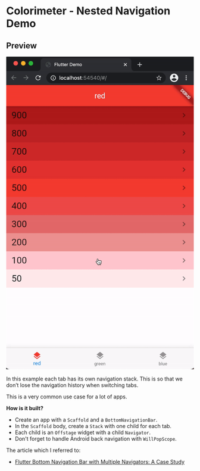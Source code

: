 # Colorimeter - Nested Navigation Demo

## Preview

![](screenshots/demo.gif)

In this example each tab has its own navigation stack. This is so that we don’t lose the navigation history when switching tabs.

This is a very common use case for a lot of apps.

**How is it built?**

- Create an app with a `Scaffold` and a `BottomNavigationBar`.
- In the `Scaffold` body, create a `Stack` with one child for each tab.
- Each child is an `Offstage` widget with a child `Navigator`.
- Don't forget to handle Android back navigation with `WillPopScope`.

The article which I referred to:

- [Flutter Bottom Navigation Bar with Multiple Navigators: A Case Study](https://codewithandrea.com/articles/2018-07-07-multiple-navigators-bottom-navigation-bar/)


